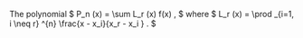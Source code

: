 The polynomial $ P_n (x) = \sum L_r (x) f(x) , $ where
$ L_r (x) = \prod _{i=1, i \neq r} ^{n} 
\frac{x - x_i}{x_r - x_i } . $
